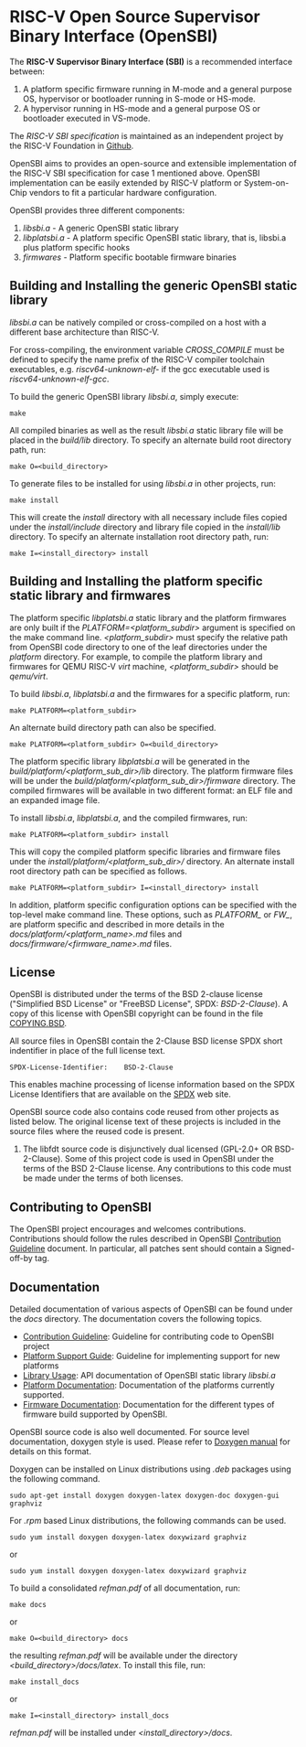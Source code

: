 RISC-V Open Source Supervisor Binary Interface (OpenSBI)
========================================================

The **RISC-V Supervisor Binary Interface (SBI)** is a recommended interface
between:

1. A platform specific firmware running in M-mode and a general purpose OS,
   hypervisor or bootloader running in S-mode or HS-mode.
2. A hypervisor running in HS-mode and a general purpose OS or bootloader
   executed in VS-mode.

The *RISC-V SBI specification* is maintained as an independent project by the
RISC-V Foundation in [Github].

OpenSBI aims to provides an open-source and extensible implementation of the
RISC-V SBI specification for case 1 mentioned above. OpenSBI implementation
can be easily extended by RISC-V platform or System-on-Chip vendors to fit a
particular hardware configuration.

OpenSBI provides three different components:
1. *libsbi.a* - A generic OpenSBI static library
2. *libplatsbi.a* - A platform specific OpenSBI static library, that is,
                    libsbi.a plus platform specific hooks
3. *firmwares* - Platform specific bootable firmware binaries

Building and Installing the generic OpenSBI static library
----------------------------------------------------------

*libsbi.a* can be natively compiled or cross-compiled on a host with a
different base architecture than RISC-V.

For cross-compiling, the environment variable *CROSS_COMPILE* must be defined
to specify the name prefix of the RISC-V compiler toolchain executables, e.g.
*riscv64-unknown-elf-* if the gcc executable used is *riscv64-unknown-elf-gcc*.

To build the generic OpenSBI library *libsbi.a*, simply execute:
```
make
```

All compiled binaries as well as the result *libsbi.a* static library file will
be placed in the *build/lib* directory. To specify an alternate build root
directory path, run:
```
make O=<build_directory>
```

To generate files to be installed for using *libsbi.a* in other projects, run:
```
make install
```

This will create the *install* directory with all necessary include files
copied under the *install/include* directory and library file copied in the
*install/lib* directory. To specify an alternate installation root directory
path, run:
```
make I=<install_directory> install
```

Building and Installing the platform specific static library and firmwares
--------------------------------------------------------------------------

The platform specific *libplatsbi.a* static library and the platform firmwares
are only built if the *PLATFORM=<platform_subdir>* argument is specified on
the make command line. *<platform_subdir>* must specify the relative path from
OpenSBI code directory to one of the leaf directories under the *platform*
directory. For example, to compile the platform library and firmwares for QEMU
RISC-V *virt* machine, *<platform_subdir>* should be *qemu/virt*.

To build *libsbi.a*, *libplatsbi.a* and the firmwares for a specific platform,
run:
```
make PLATFORM=<platform_subdir>
```

An alternate build directory path can also be specified.
```
make PLATFORM=<platform_subdir> O=<build_directory>
```

The platform specific library *libplatsbi.a* will be generated in the
*build/platform/<platform_sub_dir>/lib* directory. The platform firmware files
will be under the *build/platform/<platform_sub_dir>/firmware* directory.
The compiled firmwares will be available in two different format: an ELF file
and an expanded image file.

To install *libsbi.a*, *libplatsbi.a*, and the compiled firmwares, run:
```
make PLATFORM=<platform_subdir> install
```

This will copy the compiled platform specific libraries and firmware files
under the *install/platform/<platform_sub_dir>/* directory. An alternate
install root directory path can be specified as follows.
```
make PLATFORM=<platform_subdir> I=<install_directory> install
```

In addition, platform specific configuration options can be specified with the
top-level make command line. These options, such as *PLATFORM_<xyz>* or
*FW_<abc>*, are platform specific and described in more details in the
*docs/platform/<platform_name>.md* files and
*docs/firmware/<firmware_name>.md* files.

License
-------

OpenSBI is distributed under the terms of the BSD 2-clause license
("Simplified BSD License" or "FreeBSD License", SPDX: *BSD-2-Clause*).
A copy of this license with OpenSBI copyright can be found in the file
[COPYING.BSD].

All source files in OpenSBI contain the 2-Clause BSD license SPDX short
indentifier in place of the full license text.

```
SPDX-License-Identifier:    BSD-2-Clause
```

This enables machine processing of license information based on the SPDX
License Identifiers that are available on the [SPDX] web site.

OpenSBI source code also contains code reused from other projects as listed
below. The original license text of these projects is included in the source
files where the reused code is present.

1. The libfdt source code is disjunctively dual licensed
   (GPL-2.0+ OR BSD-2-Clause). Some of this project code is used in OpenSBI
   under the terms of the BSD 2-Clause license. Any contributions to this
   code must be made under the terms of both licenses.

Contributing to OpenSBI
-----------------------

The OpenSBI project encourages and welcomes contributions. Contributions should
follow the rules described in OpenSBI [Contribution Guideline] document.
In particular, all patches sent should contain a Signed-off-by tag.

Documentation
-------------

Detailed documentation of various aspects of OpenSBI can be found under the
*docs* directory. The documentation covers the following topics.

* [Contribution Guideline]: Guideline for contributing code to OpenSBI project
* [Platform Support Guide]: Guideline for implementing support for new platforms
* [Library Usage]: API documentation of OpenSBI static library *libsbi.a*
* [Platform Documentation]: Documentation of the platforms currently supported.
* [Firmware Documentation]: Documentation for the different types of firmware
  build supported by OpenSBI.

OpenSBI source code is also well documented. For source level documentation,
doxygen style is used. Please refer to [Doxygen manual] for details on this
format.

Doxygen can be installed on Linux distributions using *.deb* packages using
the following command.
```
sudo apt-get install doxygen doxygen-latex doxygen-doc doxygen-gui graphviz
```

For *.rpm* based Linux distributions, the following commands can be used.
```
sudo yum install doxygen doxygen-latex doxywizard graphviz
```
or
```
sudo yum install doxygen doxygen-latex doxywizard graphviz
```

To build a consolidated *refman.pdf* of all documentation, run:
```
make docs
```
or
```
make O=<build_directory> docs
```

the resulting *refman.pdf* will be available under the directory
*<build_directory>/docs/latex*. To install this file, run:
```
make install_docs
```
or
```
make I=<install_directory> install_docs
```

*refman.pdf* will be installed under *<install_directory>/docs*.

[Github]: https://github.com/riscv/riscv-sbi-doc
[COPYING.BSD]: COPYING.BSD
[SPDX]: http://spdx.org/licenses/
[Contribution Guideline]: docs/contributing.md
[Platform Support Guide]: docs/platform_guide.md
[Library Usage]: docs/library_usage.md
[Platform Documentation]: docs/platform/platform.md
[Firmware Documentation]: docs/firmware/fw.md
[Doxygen manual]: http://www.stack.nl/~dimitri/doxygen/manual.html

